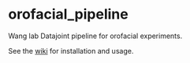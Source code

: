 # orofacial_pipeline
Wang lab Datajoint pipeline for orofacial experiments.

See the [wiki](https://github.com/wanglab-neuro/orofacial_pipeline/wiki) for installation and usage. 
